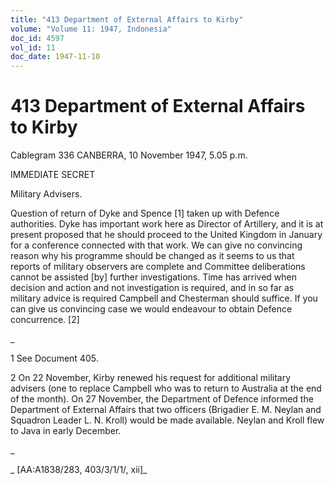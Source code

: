 ```yaml
---
title: "413 Department of External Affairs to Kirby"
volume: "Volume 11: 1947, Indonesia"
doc_id: 4597
vol_id: 11
doc_date: 1947-11-10
---
```


# 413 Department of External Affairs to Kirby

Cablegram 336 CANBERRA, 10 November 1947, 5.05 p.m.

IMMEDIATE SECRET

Military Advisers.

Question of return of Dyke and Spence [1] taken up with Defence authorities. Dyke has important work here as Director of Artillery, and it is at present proposed that he should proceed to the United Kingdom in January for a conference connected with that work. We can give no convincing reason why his programme should be changed as it seems to us that reports of military observers are complete and Committee deliberations cannot be assisted [by] further investigations. Time has arrived when decision and action and not investigation is required, and in so far as military advice is required Campbell and Chesterman should suffice. If you can give us convincing case we would endeavour to obtain Defence concurrence. [2]

_

1 See Document 405.

2 On 22 November, Kirby renewed his request for additional military advisers (one to replace Campbell who was to return to Australia at the end of the month). On 27 November, the Department of Defence informed the Department of External Affairs that two officers (Brigadier E. M. Neylan and Squadron Leader L. N. Kroll) would be made available. Neylan and Kroll flew to Java in early December.

_

_ [AA:A1838/283, 403/3/1/1/, xii]_
